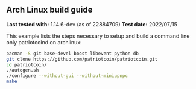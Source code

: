 Arch Linux build guide
----------------------

**Last tested with:** 1.14.6-dev (as of 22884709)
**Test date:** 2022/07/15

This example lists the steps necessary to setup and build a command line only
patriotcoind on archlinux:

```sh
pacman -S git base-devel boost libevent python db
git clone https://github.com/patriotcoin/patriotcoin.git
cd patriotcoin/
./autogen.sh
./configure --without-gui --without-miniupnpc
make
```
